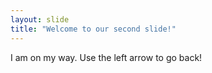 ```yaml
---
layout: slide
title: "Welcome to our second slide!"
---
```

I am on my way.
Use the left arrow to go back!
